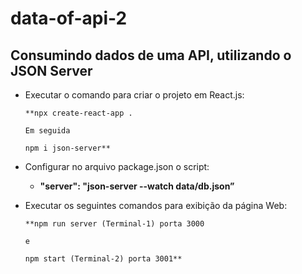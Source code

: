 # data-of-api-2
## Consumindo dados de uma API, utilizando o JSON Server
- Executar o comando para criar o projeto em React.js:
    
    ```
    **npx create-react-app .
    
    Em seguida
    
    npm i json-server**
    ```
    

- Configurar no arquivo package.json o script:
    - **"server": "json-server --watch data/db.json”**

- Executar os seguintes comandos para exibição da página Web:
    
    ```
    **npm run server (Terminal-1) porta 3000
    
    e
    
    npm start (Terminal-2) porta 3001**
    ```